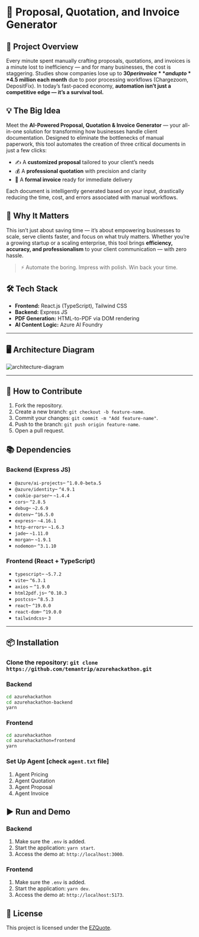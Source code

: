 # 🚀 Proposal, Quotation, and Invoice Generator 

## 📌 Project Overview

Every minute spent manually crafting proposals, quotations, and invoices is a minute lost to inefficiency — and for many businesses, the cost is staggering. Studies show companies lose up to **$30 per invoice** and up to **$4.5 million each month** due to poor processing workflows (Chargezoom, DepositFix). In today’s fast-paced economy, **automation isn’t just a competitive edge — it’s a survival tool.**

## 💡 The Big Idea

Meet the **AI-Powered Proposal, Quotation & Invoice Generator** — your all-in-one solution for transforming how businesses handle client documentation. Designed to eliminate the bottlenecks of manual paperwork, this tool automates the creation of three critical documents in just a few clicks:

- ✍️ A **customized proposal** tailored to your client’s needs  
- 💰 A **professional quotation** with precision and clarity  
- 🧾 A **formal invoice** ready for immediate delivery  

Each document is intelligently generated based on your input, drastically reducing the time, cost, and errors associated with manual workflows.

## 🌟 Why It Matters

This isn’t just about saving time — it’s about empowering businesses to scale, serve clients faster, and focus on what truly matters. Whether you’re a growing startup or a scaling enterprise, this tool brings **efficiency, accuracy, and professionalism** to your client communication — with zero hassle.

> ⚡ Automate the boring. Impress with polish. Win back your time.


## 🛠 Tech Stack

- **Frontend:** React.js (TypeScript), Tailwind CSS  
- **Backend:** Express JS  
- **PDF Generation:** HTML-to-PDF via DOM rendering  
- **AI Content Logic:** Azure AI Foundry

---

## 🖥️ Architecture Diagram
![architecture-diagram](https://github.com/user-attachments/assets/9048890d-e875-460a-93a7-96815db40e6f)

---

## 🤝 How to Contribute
1. Fork the repository.
2. Create a new branch: `git checkout -b feature-name`.
3. Commit your changes: `git commit -m "Add feature-name"`.
4. Push to the branch: `git push origin feature-name`.
5. Open a pull request.

## 📚 Dependencies
### Backend (Express JS)
- `@azure/ai-projects`– `^1.0.0-beta.5`
- `@azure/identity`– `^4.9.1`
- `cookie-parser`– `~1.4.4`
- `cors`– `^2.8.5`
- `debug`– `~2.6.9`
- `dotenv`– `^16.5.0`
- `express`– `~4.16.1`
- `http-errors`– `~1.6.3`
- `jade`– `~1.11.0`
- `morgan`– `~1.9.1`
- `nodemon`– `^3.1.10`

### Frontend (React + TypeScript)
- `typescript`– `~5.7.2`
- `vite`– `^6.3.1`
- `axios` – `^1.9.0`
- `html2pdf.js`– `^0.10.3`
- `postcss`– `^8.5.3`
- `react`– `^19.0.0`
- `react-dom`– `^19.0.0`
- `tailwindcss`– `3`

---

## 📦 Installation
### Clone the repository: `git clone https://github.com/temantrip/azurehackathon.git`
### Backend 
```bash
cd azurehackathon
cd azurehackathon-backend
yarn
```
### Frontend 
```bash
cd azurehackathon
cd azurehackathon=frontend
yarn
```
### Set Up Agent  [check `agent.txt` file]
1. Agent Pricing
3. Agent Quotation
4. Agent Proposal
5. Agent Invoice

## ▶️ Run and Demo 

### Backend
1. Make sure the `.env` is added.
2. Start the application: `yarn start`.
3. Access the demo at: `http://localhost:3000`.

### Frontend
1. Make sure the `.env` is added.
2. Start the application: `yarn dev`.
3. Access the demo at: `http://localhost:5173`.

## 📄 License
This project is licensed under the [EZQuote](LICENSE).
